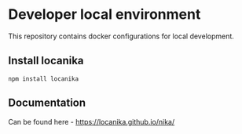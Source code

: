 # Developer local environment

This repository contains docker configurations for local development.

## Install locanika

```
npm install locanika
```

## Documentation

Can be found here - https://locanika.github.io/nika/